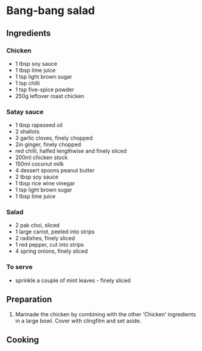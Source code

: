 # Bang-bang salad

## Ingredients

### Chicken
- 1 tbsp soy sauce
- 1 tbsp lime juice
- 1 tsp light brown sugar
- 1 tsp chilli 
- 1 tsp five-spice powder
- 250g leftover roast chicken

### Satay sauce

- 1 tbsp rapeseed oil
- 2 shallots
- 3 garlic cloves, finely chopped
- 2in ginger, finely chopped
- red chilli, halfed lengthwise and finely sliced
- 200ml chicken stock
- 150ml coconut milk
- 4 dessert spoons peanut butter
- 2 tbsp soy sauce
- 1 tbsp rice wine vinegar
- 1 tsp light brown sugar
- 1 tbsp lime juice

### Salad

- 2 pak choi, sliced
- 1 large carrot, peeled into strips
- 2 radishes, finely sliced
- 1 red pepper, cut into strips
- 4 spring onions, finely sliced

### To serve

- sprinkle a couple of mint leaves - finely sliced

## Preparation

1. Marinade the chicken by combining with the other 'Chicken' ingredients in a large bowl. Cover with clingfilm and set aside.

## Cooking

